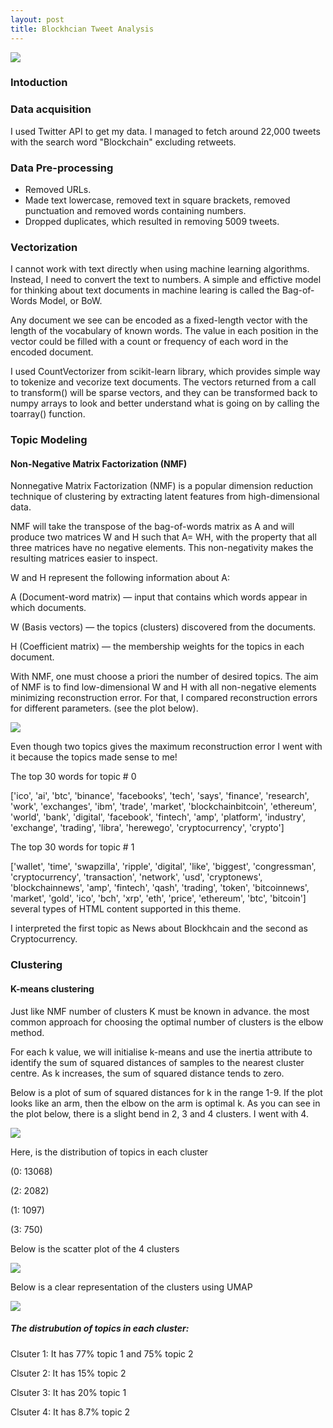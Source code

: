 ```yaml
---
layout: post
title: Blockhcian Tweet Analysis
---
```





![](images/word_cloud.png)

### Intoduction 



### Data acquisition
I used Twitter API to get my data. I managed to fetch around 22,000 tweets with the search word "Blockchain" excluding retweets.

### Data Pre-processing 
* Removed URLs.
* Made text lowercase, removed text in square brackets, removed punctuation and removed words containing numbers.
* Dropped duplicates, which resulted in removing 5009 tweets. 

### Vectorization
I cannot work with text directly when using machine learning algorithms. Instead, I need to convert the text to numbers.
A simple and effictive model for thinking about text documents in machine learing is called the Bag-of-Words Model, or BoW.

Any document we see can be encoded as a fixed-length vector with the length of the vocabulary of known words. The value in each position in the vector could be filled with a count or frequency of each word in the encoded document.

I used CountVectorizer from scikit-learn library, which provides simple way to tokenize and vecorize text documents. 
The vectors returned from a call to transform() will be sparse vectors, and they can be transformed back to numpy arrays to look and better understand what is going on by calling the toarray() function.

### Topic Modeling

#### Non-Negative Matrix Factorization (NMF)
Nonnegative Matrix Factorization (NMF) is a popular dimension reduction technique of clustering by extracting latent features from high-dimensional data.

NMF will take the transpose of the bag-of-words matrix as A and will produce two matrices W and H such that A= WH, with the property that all three matrices have no negative elements. This non-negativity makes the resulting matrices easier to inspect.

W and H represent the following information about A:

A (Document-word matrix) — input that contains which words appear in which documents.

W (Basis vectors) — the topics (clusters) discovered from the documents.

H (Coefficient matrix) — the membership weights for the topics in each document.

With NMF, one must choose a priori the number of desired topics. The aim of NMF is to find low-dimensional W and H with all non-negative elements minimizing reconstruction error. For that, I compared reconstruction errors for different parameters. (see the plot below). 

![](images/nmf.png)

Even though two topics gives the maximum reconstruction error I went with it because the topics made sense to me! 

The top 30 words for topic #  0
<div class="message">
['ico', 'ai', 'btc', 'binance', 'facebooks', 'tech', 'says', 'finance', 'research', 'work', 'exchanges', 'ibm', 'trade', 'market', 'blockchainbitcoin', 'ethereum', 'world', 'bank', 'digital', 'facebook', 'fintech', 'amp', 'platform', 'industry', 'exchange', 'trading', 'libra', 'herewego', 'cryptocurrency', 'crypto']
</div>

The top 30 words for topic #  1
<div class="message">
['wallet', 'time', 'swapzilla', 'ripple', 'digital', 'like', 'biggest', 'congressman', 'cryptocurrency', 'transaction', 'network', 'usd', 'cryptonews', 'blockchainnews', 'amp', 'fintech', 'qash', 'trading', 'token', 'bitcoinnews', 'market', 'gold', 'ico', 'bch', 'xrp', 'eth', 'price', 'ethereum', 'btc', 'bitcoin'] several types of HTML content supported in this theme.
</div>

I interpreted the first topic as News about Blockhcain and the second as Cryptocurrency. 

### Clustering

#### K-means clustering
Just like NMF number of clusters K must be known in advance. the most common approach for choosing the optimal number of clusters is the elbow method. 

For each k value, we will initialise k-means and use the inertia attribute to identify the sum of squared distances of samples to the nearest cluster centre. As k increases, the sum of squared distance tends to zero.

Below is a plot of sum of squared distances for k in the range 1-9. If the plot looks like an arm, then the elbow on the arm is optimal k. As you can see in the plot below, there is a slight bend in 2, 3 and 4 clusters. I went with 4.

![](images/elbow_method.png)

Here, is the distribution of topics in each cluster
<div class="message">
(0: 13068) 
  
(2: 2082)

(1: 1097)

(3: 750)
</div>

Below is the scatter plot of the 4 clusters 

![](images/k_means.png)

Below is a clear representation of the clusters using UMAP

![](images/umap.png)

##### The distrubution of topics in each cluster: 
Clsuter 1: 
It has 77% topic 1 and 75% topic 2

Clsuter 2: 
It has 15% topic 2 

Clsuter 3: 
It has 20% topic 1 

Clsuter 4: 
It has 8.7% topic 2

